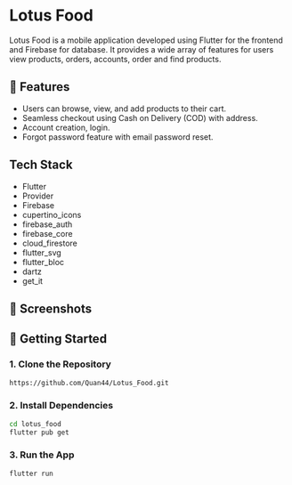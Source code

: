 # Lotus Food

Lotus Food is a  mobile application developed using Flutter for the frontend and Firebase for database. It provides a wide array of features for users view products, orders, accounts, order and find products.

## 🚀 Features

- Users can browse, view, and add products to their cart.
- Seamless checkout using Cash on Delivery (COD) with address.
- Account creation, login.
- Forgot password feature with email password reset.

## Tech Stack

- Flutter
- Provider
- Firebase
- cupertino_icons
- firebase_auth
- firebase_core
- cloud_firestore
- flutter_svg
- flutter_bloc
- dartz
- get_it

## 📱 Screenshots

## 🦴 Getting Started

### 1. Clone the Repository
```bash
https://github.com/Quan44/Lotus_Food.git
```
### 2. Install Dependencies
```bash
cd lotus_food
flutter pub get
```
### 3. Run the App
```bash
flutter run
```
